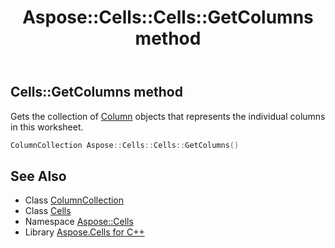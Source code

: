 ﻿---
title: Aspose::Cells::Cells::GetColumns method
linktitle: GetColumns
second_title: Aspose.Cells for C++ API Reference
description: 'Aspose::Cells::Cells::GetColumns method. Gets the collection of Column objects that represents the individual columns in this worksheet in C++.'
type: docs
weight: 9000
url: /cpp/aspose.cells/cells/getcolumns/
---
## Cells::GetColumns method


Gets the collection of [Column](../../column/) objects that represents the individual columns in this worksheet.

```cpp
ColumnCollection Aspose::Cells::Cells::GetColumns()
```

## See Also

* Class [ColumnCollection](../../columncollection/)
* Class [Cells](../)
* Namespace [Aspose::Cells](../../)
* Library [Aspose.Cells for C++](../../../)
